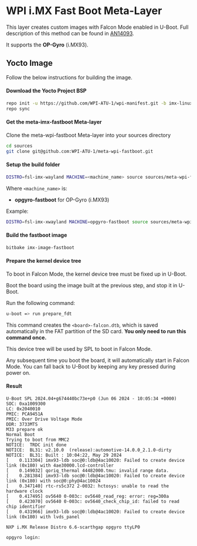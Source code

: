 WPI i.MX Fast Boot Meta-Layer
=======================

This layer creates custom images with Falcon Mode enabled in U-Boot. Full description of this method can be found in [AN14093](https://www.nxp.com.cn/docs/en/application-note/AN14093.pdf).

It supports the **OP-Gyro** (i.MX93). 

Yocto Image
-----------
Follow the below instructions for building the image.

#### Download the Yocto Project BSP

```sh
repo init -u https://github.com/WPI-ATU-1/wpi-manifest.git -b imx-linux-scarthgap -m imx-6.6.23-2.0.0.xml
repo sync
```

#### Get the meta-imx-fastboot Meta-layer

Clone the meta-wpi-fastboot Meta-layer into your sources directory

```sh
cd sources
git clone git@github.com:WPI-ATU-1/meta-wpi-fastboot.git
```

#### Setup the build folder
	
```sh
DISTRO=fsl-imx-wayland MACHINE=<machine_name> source sources/meta-wpi-fastboot/tools/imx-setup-fastboot.sh -b <build_dir>
```

Where ```<machine_name>``` is:
- **opgyro-fastboot**  			    for OP-Gyro (i.MX93)

Example:

```sh
DISTRO=fsl-imx-xwayland MACHINE=opgyro-fastboot source sources/meta-wpi-fastboot/tools/imx-setup-fastboot.sh -b build-L6.6.23-opgyro-full-fastboot
```

#### Build the fastboot image

```sh
bitbake imx-image-fastboot
```

#### Prepare the kernel device tree

To boot in Falcon Mode, the kernel device tree must be fixed up in U-Boot.

Boot the board using the image built at the previous step, and stop it in U-Boot.

Run the following command:

```sh
u-boot => run prepare_fdt
```

This command creates the ```<board>-falcon.dtb```, which is saved automatically in the FAT partition of the SD card. **You only need to run this command once.**

This device tree will be used by SPL to boot in Falcon Mode.

Any subsequent time you boot the board, it will automatically start in Falcon Mode. You can fall back to U-Boot by keeping any key pressed during power on.

#### Result
```bash!
U-Boot SPL 2024.04+g674440bc73e+p0 (Jun 06 2024 - 10:05:34 +0000)
SOC: 0xa1009300
LC: 0x2040010
PMIC: PCA9451A
PMIC: Over Drive Voltage Mode
DDR: 3733MTS
M33 prepare ok
Normal Boot
Trying to boot from MMC2
NOTICE:  TRDC init done
NOTICE:  BL31: v2.10.0  (release):automotive-14.0.0_2.1.0-dirty
NOTICE:  BL31: Built : 10:04:22, May 29 2024
[    0.113304] imx93-ldb soc@0:ldb@4ac10020: Failed to create device link (0x180) with 4ae30000.lcd-controller
[    0.149032] qoriq_thermal 44482000.tmu: invalid range data.
[    0.281384] imx93-ldb soc@0:ldb@4ac10020: Failed to create device link (0x180) with soc@0:phy@4ac10024
[    0.347140] rtc-rs5c372 2-0032: hctosys: unable to read the hardware clock
[    0.417495] ov5640 0-003c: ov5640_read_reg: error: reg=300a
[    0.423070] ov5640 0-003c: ov5640_check_chip_id: failed to read chip identifier
[    0.431966] imx93-ldb soc@0:ldb@4ac10020: Failed to create device link (0x180) with lvds_panel

NXP i.MX Release Distro 6.6-scarthgap opgyro ttyLP0

opgyro login: 
```
